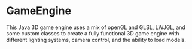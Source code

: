 # GameEngine
This Java 3D game engine uses a mix of openGL and GLSL, LWJGL, and some custom classes to create a fully functional 3D game engine with different lighting systems, camera control, and the ability to load models.
